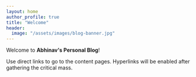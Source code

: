 ```yaml
---
layout: home
author_profile: true
title: "Welcome"
header:
  image: "/assets/images/blog-banner.jpg"
---
```


Welcome to **Abhinav's Personal Blog**!

Use direct links to go to the content pages. Hyperlinks will be enabled after gathering the critical mass.
<!-- 
- [Tech](tech/)
- [Mathematics](mathematics/)
- [Music](music/)
- [Travel](travel/)
- [Carpentry](carpentry/)

![Blog Banner](/assets/images/blog-banner.jpg)

Enjoy the journey! -->